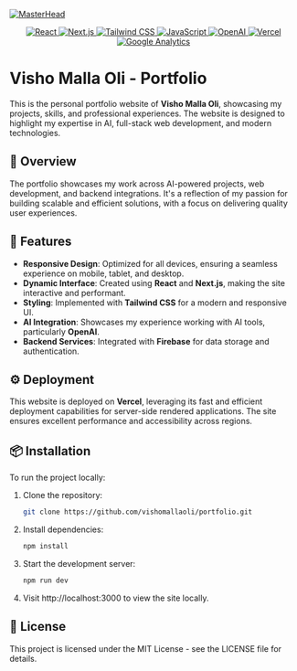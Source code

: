 [![MasterHead](https://github.com/vishomallaoli/portfolio_website/blob/main/src/assets/github_repo_banner.png?raw=true)](https://vishomallaoli.com)
<p align="center">
  <a href="https://reactjs.org/" target="_blank">
    <img src="https://img.shields.io/badge/-React-61DAFB?logo=react&logoColor=white&style=flat-square" alt="React"/>
  </a>
  <a href="https://nextjs.org/" target="_blank">
    <img src="https://img.shields.io/badge/-Next.js-000000?logo=next.js&logoColor=white&style=flat-square" alt="Next.js"/>
  </a>
  <a href="https://tailwindcss.com/" target="_blank">
    <img src="https://img.shields.io/badge/-Tailwind%20CSS-38B2AC?logo=tailwind-css&logoColor=white&style=flat-square" alt="Tailwind CSS"/>
  </a>
  <a href="https://developer.mozilla.org/en-US/docs/Web/JavaScript" target="_blank">
    <img src="https://img.shields.io/badge/-JavaScript-F7DF1E?logo=javascript&logoColor=black&style=flat-square" alt="JavaScript"/>
  </a>
  <a href="https://openai.com/" target="_blank">
    <img src="https://img.shields.io/badge/-OpenAI-412991?logo=openai&logoColor=white&style=flat-square" alt="OpenAI"/>
  </a>
  <a href="https://vercel.com/" target="_blank">
    <img src="https://img.shields.io/badge/-Vercel-000000?logo=vercel&logoColor=white&style=flat-square" alt="Vercel"/>
  </a>
  <a href="https://marketingplatform.google.com/about/analytics/" target="_blank">
    <img src="https://img.shields.io/badge/-Google%20Analytics-E37400?logo=google-analytics&logoColor=white&style=flat-square" alt="Google Analytics"/>
  </a>
</p>

# Visho Malla Oli - Portfolio

This is the personal portfolio website of **Visho Malla Oli**, showcasing my projects, skills, and professional experiences. The website is designed to highlight my expertise in AI, full-stack web development, and modern technologies.

## 🚀 Overview

The portfolio showcases my work across AI-powered projects, web development, and backend integrations. It's a reflection of my passion for building scalable and efficient solutions, with a focus on delivering quality user experiences.

## 🌟 Features

- **Responsive Design**: Optimized for all devices, ensuring a seamless experience on mobile, tablet, and desktop.
- **Dynamic Interface**: Created using **React** and **Next.js**, making the site interactive and performant.
- **Styling**: Implemented with **Tailwind CSS** for a modern and responsive UI.
- **AI Integration**: Showcases my experience working with AI tools, particularly **OpenAI**.
- **Backend Services**: Integrated with **Firebase** for data storage and authentication.
  
## ⚙️ Deployment

This website is deployed on **Vercel**, leveraging its fast and efficient deployment capabilities for server-side rendered applications. The site ensures excellent performance and accessibility across regions.

## 📦 Installation

To run the project locally:

1. Clone the repository:
   ```bash
   git clone https://github.com/vishomallaoli/portfolio.git
   ```

2. Install dependencies:

    ```bash
    npm install
    ```


3. Start the development server:

    ```bash
    npm run dev
    ```


4. Visit http://localhost:3000 to view the site locally.

## 📄 License

This project is licensed under the MIT License - see the LICENSE file for details.
